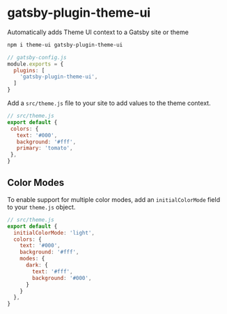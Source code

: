 
# gatsby-plugin-theme-ui

Automatically adds Theme UI context to a Gatsby site or theme

```sh
npm i theme-ui gatsby-plugin-theme-ui
```

```js
// gatsby-config.js
module.exports = {
  plugins: [
    'gatsby-plugin-theme-ui',
  ]
}
```

Add a `src/theme.js` file to your site to add values to the theme context.

 ```js
// src/theme.js
export default {
  colors: {
    text: '#000',
    background: '#fff',
    primary: 'tomato',
  },
}
```

## Color Modes

To enable support for multiple color modes, add an `initialColorMode` field to your `theme.js` object.

```js
// src/theme.js
export default {
  initialColorMode: 'light',
  colors: {
    text: '#000',
    background: '#fff',
    modes: {
      dark: {
        text: '#fff',
        background: '#000',
      }
    }
  },
}
```
